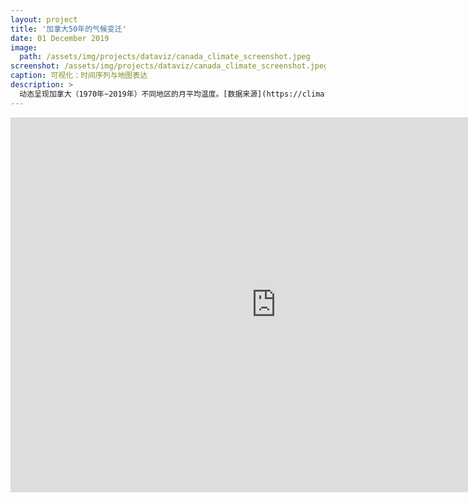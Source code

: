 ```yaml
---
layout: project
title: '加拿大50年的气候变迁'
date: 01 December 2019
image:  
  path: /assets/img/projects/dataviz/canada_climate_screenshot.jpeg
screenshot: /assets/img/projects/dataviz/canada_climate_screenshot.jpeg
caption: 可视化：时间序列与地图表达
description: >
  动态呈现加拿大（1970年~2019年）不同地区的月平均温度。[数据来源](https://climate.weather.gc.ca/prods_servs/cdn_climate_summary_e.html)
---
```

<iframe seamless frameborder="0" src="https://public.tableau.com/views/CanadaClimateSummaries19702019/CanadaClimateSummaries?:embed=yes&:display_count=y&:showVizHome=no"  scrolling='yes' width=850 height=600 ></iframe>  


